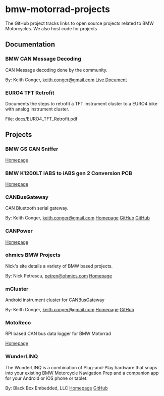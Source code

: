 # bmw-motorrad-projects #
The GitHub project tracks links to open source projects related to BMW Motorcycles.  We also host code for projects

## Documentation ##
### BMW CAN Message Decoding ###
CAN Message decoding done by the community.

By: Keith Conger, keith.conger@gmail.com
[Live Document](https://docs.google.com/spreadsheets/d/1tUrOES5fQZa92Robr6uP8v2dzQDq9ohHjUiTU3isqdc)

### EURO4 TFT Retrofit ###
Documents the steps to retrofit a TFT instrument cluster to a EURO4 bike with analog instrument cluster.

File: docs/EURO4_TFT_Retrofit.pdf

## Projects ##
### BMW GS CAN Sniffer ###
[Homepage](https://github.com/4G-Gregg/BMW-GS-CAN-Sniffer)

### BMW K1200LT iABS to iABS gen 2 Conversion PCB ###
[Homepage](https://github.com/OstapFerensovych/BMW-K1200LT-ABS-Conversion)

### CANBusGateway ###
CAN Bluetooth serial gateway.

By: Keith Conger, keith.conger@gmail.com
[Homepage](https://sites.google.com/thecongers.org/development/canbusgateway)
[GitHub](https://github.com/kconger/CANBusGateway)
[GitHub](https://github.com/kconger/org.thcongers.canbusgateway)

### CANPower ###
[Homepage](https://github.com/RaphWeyman/CANPower)

### ohmics BMW Projects ###
Nick's site details a variety of BMW based projects.

By: Nick Petrescu, petren@ohmics.com
[Homepage](http://www.ohmics.com)


### mCluster ###
Android instrument cluster for CANBusGateway

By: Keith Conger, keith.conger@gmail.com
[Homepage](https://sites.google.com/thecongers.org/development/mcluster)
[GitHub](https://github.com/kconger/org.thcongers.mcluster)

### MotoReco ###
RPI based CAN bus data logger for BMW Motorrad

[Homepage](http://motoreco.net/)


### WunderLINQ ###
The WunderLINQ is a combination of Plug-and-Play hardware that snaps into your existing BMW Motorcycle Navigation Prep and a companion app for your Android or iOS phone or tablet. 

By: Black Box Embedded, LLC
[Homepage](https://www.blackboxembedded.com)
[GitHub](https://github.com/blackboxembedded)



